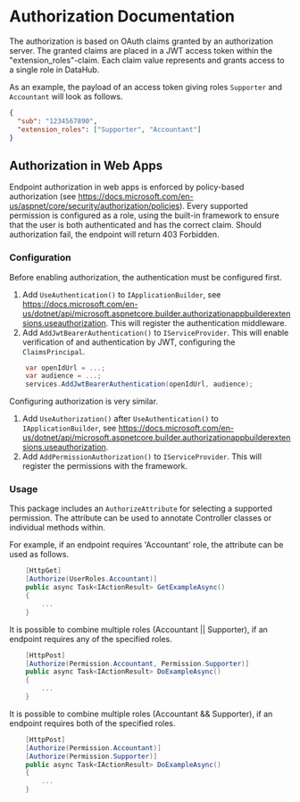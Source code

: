 # Authorization Documentation

The authorization is based on OAuth claims granted by an authorization server.
The granted claims are placed in a JWT access token within the "extension_roles"-claim.
Each claim value represents and grants access to a single role in DataHub.

As an example, the payload of an access token giving roles `Supporter` and `Accountant` will look as follows.

```Json
{
  "sub": "1234567890",
  "extension_roles": ["Supporter", "Accountant"]
}
```

## Authorization in Web Apps

Endpoint authorization in web apps is enforced by policy-based authorization (see <https://docs.microsoft.com/en-us/aspnet/core/security/authorization/policies>).
Every supported permission is configured as a role, using the built-in framework to ensure that the user is both authenticated and has the correct claim.
Should authorization fail, the endpoint will return 403 Forbidden.

### Configuration

Before enabling authorization, the authentication must be configured first.

1) Add `UseAuthentication()` to `IApplicationBuilder`, see <https://docs.microsoft.com/en-us/dotnet/api/microsoft.aspnetcore.builder.authorizationappbuilderextensions.useauthorization>. This will register the authentication middleware.
2) Add `AddJwtBearerAuthentication()` to `IServiceProvider`. This will enable verification of and authentication by JWT, configuring the `ClaimsPrincipal`.

```C#
    var openIdUrl = ...;
    var audience = ...;
    services.AddJwtBearerAuthentication(openIdUrl, audience);
```

Configuring authorization is very similar.

1) Add `UseAuthorization()` after `UseAuthentication()` to `IApplicationBuilder`, see <https://docs.microsoft.com/en-us/dotnet/api/microsoft.aspnetcore.builder.authorizationappbuilderextensions.useauthorization>.
2) Add `AddPermissionAuthorization()` to `IServiceProvider`. This will register the permissions with the framework.

### Usage

This package includes an `AuthorizeAttribute` for selecting a supported permission.
The attribute can be used to annotate Controller classes or individual methods within.

For example, if an endpoint requires 'Accountant' role, the attribute can be used as follows.

```C#
    [HttpGet]
    [Authorize(UserRoles.Accountant)]
    public async Task<IActionResult> GetExampleAsync()
    {
        ...
    }
```

It is possible to combine multiple roles (Accountant || Supporter), if an endpoint requires any of the specified roles.

```C#
    [HttpPost]
    [Authorize(Permission.Accountant, Permission.Supporter)]
    public async Task<IActionResult> DoExampleAsync()
    {
        ...
    }
```

It is possible to combine multiple roles (Accountant && Supporter), if an endpoint requires both of the specified roles.

```C#
    [HttpPost]
    [Authorize(Permission.Accountant)]
    [Authorize(Permission.Supporter)]
    public async Task<IActionResult> DoExampleAsync()
    {
        ...
    }
```